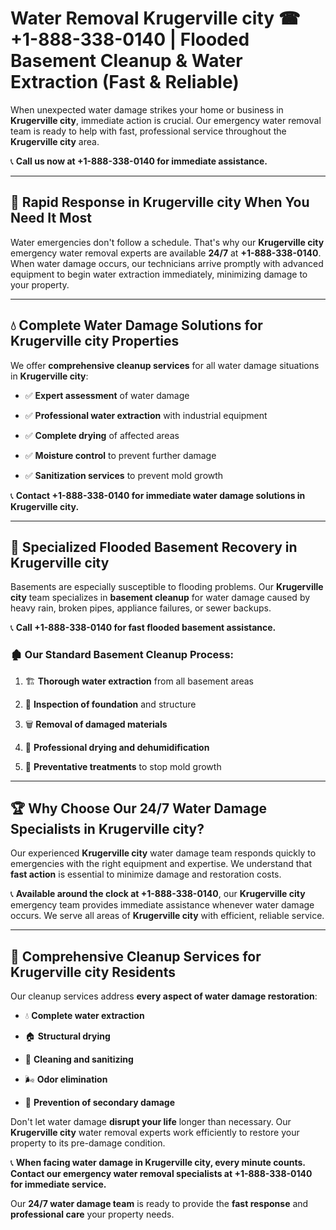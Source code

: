 # Water Removal Krugerville city ☎ +1-888-338-0140 | Flooded Basement Cleanup & Water Extraction (Fast & Reliable)

When unexpected water damage strikes your home or business in **Krugerville city**, immediate action is crucial. Our emergency water removal team is ready to help with fast, professional service throughout the **Krugerville city** area. 

📞 **Call us now at +1-888-338-0140 for immediate assistance.**
---
## 🚀 Rapid Response in Krugerville city When You Need It Most
Water emergencies don't follow a schedule. That's why our **Krugerville city** emergency water removal experts are available **24/7** at **+1-888-338-0140**. When water damage occurs, our technicians arrive promptly with advanced equipment to begin water extraction immediately, minimizing damage to your property.
---
## 💧 Complete Water Damage Solutions for Krugerville city Properties
We offer **comprehensive cleanup services** for all water damage situations in **Krugerville city**:
- ✅ **Expert assessment** of water damage  
- ✅ **Professional water extraction** with industrial equipment  
- ✅ **Complete drying** of affected areas  
- ✅ **Moisture control** to prevent further damage  
- ✅ **Sanitization services** to prevent mold growth  
📞 **Contact +1-888-338-0140 for immediate water damage solutions in Krugerville city.**
---
## 🌊 Specialized Flooded Basement Recovery in Krugerville city
Basements are especially susceptible to flooding problems. Our **Krugerville city** team specializes in **basement cleanup** for water damage caused by heavy rain, broken pipes, appliance failures, or sewer backups. 
📞 **Call +1-888-338-0140 for fast flooded basement assistance.**
### 🏚️ Our Standard Basement Cleanup Process:
1. 🏗️ **Thorough water extraction** from all basement areas  
2. 🔎 **Inspection of foundation** and structure  
3. 🗑️ **Removal of damaged materials**  
4. 💨 **Professional drying and dehumidification**  
5. 🚫 **Preventative treatments** to stop mold growth  
---
## 🏆 Why Choose Our 24/7 Water Damage Specialists in Krugerville city?
Our experienced **Krugerville city** water damage team responds quickly to emergencies with the right equipment and expertise. We understand that **fast action** is essential to minimize damage and restoration costs.
📞 **Available around the clock at +1-888-338-0140**, our **Krugerville city** emergency team provides immediate assistance whenever water damage occurs. We serve all areas of **Krugerville city** with efficient, reliable service.
---
## 🧹 Comprehensive Cleanup Services for Krugerville city Residents
Our cleanup services address **every aspect of water damage restoration**:
- 💧 **Complete water extraction**  
- 🏠 **Structural drying**  
- 🧼 **Cleaning and sanitizing**  
- 🌬️ **Odor elimination**  
- 🚫 **Prevention of secondary damage**  
Don't let water damage **disrupt your life** longer than necessary. Our **Krugerville city** water removal experts work efficiently to restore your property to its pre-damage condition.
📞 **When facing water damage in Krugerville city, every minute counts. Contact our emergency water removal specialists at +1-888-338-0140 for immediate service.**
Our **24/7 water damage team** is ready to provide the **fast response** and **professional care** your property needs.
